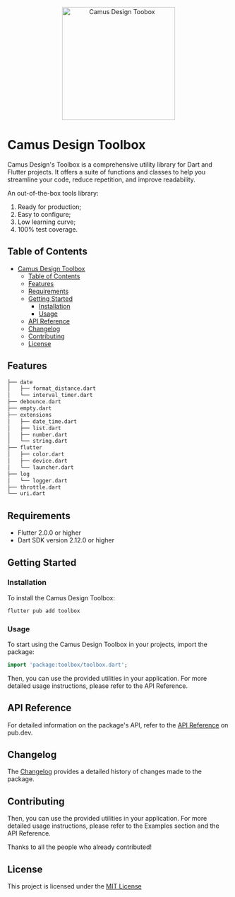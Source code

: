 <p align="center">
  <a href="https://github.com/camus-design/toolbox">
    <img src="https://github.com/camus-design/toolbox/assets/1112181/5716e25b-df47-48fc-918a-0e27b5d5836a" width="256" alt="Camus Design Toobox" />
  </a>
</p>

# Camus Design Toolbox

Camus Design's Toolbox is a comprehensive utility library for Dart and Flutter projects.
It offers a suite of functions and classes to help you streamline your code, reduce repetition, and improve readability.

An out-of-the-box tools library:

1. Ready for production;
2. Easy to configure;
3. Low learning curve;
4. 100% test coverage.

## Table of Contents

- [Camus Design Toolbox](#camus-design-toolbox)
  - [Table of Contents](#table-of-contents)
  - [Features](#features)
  - [Requirements](#requirements)
  - [Getting Started](#getting-started)
    - [Installation](#installation)
    - [Usage](#usage)
  - [API Reference](#api-reference)
  - [Changelog](#changelog)
  - [Contributing](#contributing)
  - [License](#license)

## Features

```bash
├── date
│   ├── format_distance.dart
│   └── interval_timer.dart
├── debounce.dart
├── empty.dart
├── extensions
│   ├── date_time.dart
│   ├── list.dart
│   ├── number.dart
│   └── string.dart
├── flutter
│   ├── color.dart
│   ├── device.dart
│   └── launcher.dart
├── log
│   └── logger.dart
├── throttle.dart
└── uri.dart
```

## Requirements

- Flutter 2.0.0 or higher
- Dart SDK version 2.12.0 or higher

## Getting Started

### Installation

To install the Camus Design Toolbox:

```bash
flutter pub add toolbox
```

### Usage

To start using the Camus Design Toolbox in your projects, import the package:

```dart
import 'package:toolbox/toolbox.dart';
```

Then, you can use the provided utilities in your application. For more detailed usage instructions, please refer to the API Reference.

## API Reference

For detailed information on the package's API, refer to the [API Reference](https://pub.dev/documentation/camus_design_toolbox/latest/) on pub.dev.

## Changelog

The [Changelog](./CHANGELOG.md) provides a detailed history of changes made to the package.

## Contributing

Then, you can use the provided utilities in your application. For more detailed usage instructions, please refer to the Examples section and the API Reference.

Thanks to all the people who already contributed!

<!-- <a href="https://github.com/camus-design/toolbox/graphs/contributors">
  <img src="https://contrib.rocks/image?repo=camus-design/toolbox" />
</a> -->

## License

This project is licensed under the [MIT License](https://opensource.org/licenses/MIT)
